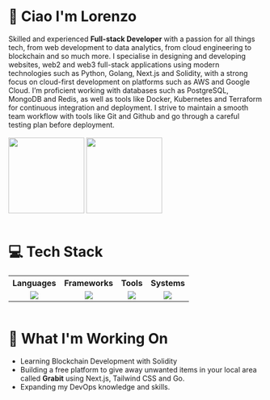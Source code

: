 <div align="left">  
  <h1>👋 Ciao I'm Lorenzo </h1>
</div>
Skilled and experienced <span><b>Full-stack Developer</b></span> with a passion for all things tech, from web development to data analytics, from cloud engineering to blockchain and so much more. I specialise in designing and developing websites, web2 and web3 full-stack applications using modern technologies such as Python, Golang, Next.js and Solidity, with a strong focus on cloud-first development on platforms such as AWS and Google Cloud. I’m proficient working with databases such as PostgreSQL, MongoDB and Redis, as well as tools like Docker, Kubernetes and Terraform for continuous integration and deployment. I strive to maintain a smooth team workflow with tools like Git and Github and go through a careful testing plan before deployment.
<br>
<br>
<div align="left">
    <img align="center" height=150 src="https://github-readme-stats.vercel.app/api?username=Desk888&hide=contribs,prs&show_icons=true&rank_icon=github&theme=ocean_dark" />
    <img align="center" height=150 src="https://github-readme-stats.vercel.app/api/top-langs/?username=Desk888&langs_count=8&layout=compact&theme=ocean_dark" />
</div>
<br>
<div align="left">
  <h1> 💻 Tech Stack</h1>
  <table style="margin: auto;">
    <tr>
      <th>Languages</th>
      <th>Frameworks</th>
      <th>Tools</th>
      <th>Systems</th>
    </tr>
    <tr>
      <td valign="top">
        <div align="center">
          <a href="https://github.com/Desk888?tab=repositories">
            <img src="https://go-skill-icons.vercel.app/api/icons?i=py,javascript,typescript,go,c,html,css,bash,solidity&perline=3&titles=true" />
          </a>
        </div>
      </td>
      <td valign="top">
        <div align="center">
          <a href="https://github.com/Desk888?tab=repositories">
            <img src="https://go-skill-icons.vercel.app/api/icons?i=react,next,nodejs,svelte,fastapi,django,flask,gin&perline=3&titles=true" />
          </a>
        </div>
      </td>
      <td valign="top">
        <div align="center">
          <a href="https://github.com/Desk888?tab=repositories">
            <img src="https://go-skill-icons.vercel.app/api/icons?i=vscode,obsidian,git,postgres,redis,mysql,supabase,mongodb,chatgpt,hardhat,remix&perline=3&titles=true" />
          </a>
        </div>
      </td>
      <td valign="top">
        <div align="center">
          <a href="https://github.com/Desk888?tab=repositories">
            <img src="https://go-skill-icons.vercel.app/api/icons?i=windows,linux,apple,aws,gcp,ubuntu,docker,kubernetes,terraform,vercel&perline=3&titles=true" />
          </a>
        </div>
      </td>
    </tr>
  </table>
</div>
<br>
<div align="left">
  <h1> 🚀 What I'm Working On</h1>
  <ul>
    <li>Learning Blockchain Development with Solidity</li>
    <li>Building a free platform to give away unwanted items in your local area called <span><b>Grabit</b></span> using Next.js, Tailwind CSS and Go.</li>
    <li>Expanding my DevOps knowledge and skills.</li>
  </ul>
</div>
